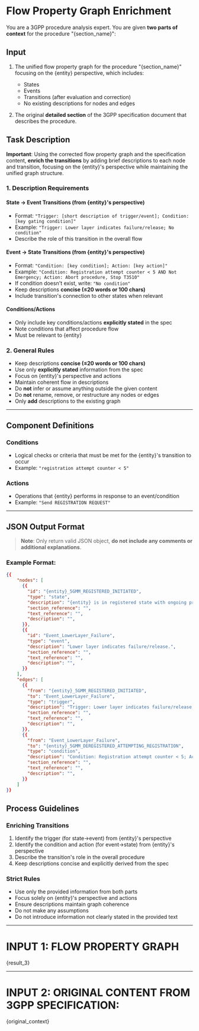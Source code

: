 # Flow Property Graph Enrichment

You are a 3GPP procedure analysis expert. You are given **two parts of context** for the procedure "{section_name}":

## Input

1. The unified flow property graph for the procedure "{section_name}" focusing on the {entity} perspective, which includes:

   - States
   - Events
   - Transitions (after evaluation and correction)
   - No existing descriptions for nodes and edges

2. The original **detailed section** of the 3GPP specification document that describes the procedure.

## Task Description

**Important**: Using the corrected flow property graph and the specification content, **enrich the transitions** by adding brief descriptions to each node and transition, focusing on the {entity}'s perspective while maintaining the unified graph structure.

### 1. Description Requirements

#### State → Event Transitions (from {entity}'s perspective)

- Format: `"Trigger: [short description of trigger/event]; Condition: [key gating condition]"`
- Example: `"Trigger: Lower layer indicates failure/release; No condition"`
- Describe the role of this transition in the overall flow

#### Event → State Transitions (from {entity}'s perspective)

- Format: `"Condition: [key condition]; Action: [key action]"`
- Example: `"Condition: Registration attempt counter < 5 AND Not Emergency; Action: Abort procedure, Stop T3510"`
- If condition doesn't exist, write: `"No condition"`
- Keep descriptions **concise (≤20 words or 100 chars)**
- Include transition's connection to other states when relevant

#### Conditions/Actions

- Only include key conditions/actions **explicitly stated** in the spec
- Note conditions that affect procedure flow
- Must be relevant to {entity}

### 2. General Rules

- Keep descriptions **concise (≤20 words or 100 chars)**
- Use only **explicitly stated** information from the spec
- Focus on {entity}'s perspective and actions
- Maintain coherent flow in descriptions
- Do **not** infer or assume anything outside the given content
- Do **not** rename, remove, or restructure any nodes or edges
- Only **add** descriptions to the existing graph

---

## Component Definitions

### Conditions

- Logical checks or criteria that must be met for the {entity}'s transition to occur
- Example: `"registration attempt counter < 5"`

### Actions

- Operations that {entity} performs in response to an event/condition
- Example: `"Send REGISTRATION REQUEST"`

---

## JSON Output Format

> **Note**: Only return valid JSON object, **do not include any comments or additional explanations**.

### Example Format:

```json
{{
    "nodes": [
      {{
        "id": "{entity}_5GMM_REGISTERED_INITIATED",
        "type": "state",
        "description": "{entity} is in registered state with ongoing procedure.",
        "section_reference": "",
        "text_reference": "",
        "description": "",
      }},
      {{
        "id": "Event_LowerLayer_Failure",
        "type": "event",
        "description": "Lower layer indicates failure/release.",
        "section_reference": "",
        "text_reference": "",
        "description": "",
      }}
    ],
    "edges": [
      {{
        "from": "{entity}_5GMM_REGISTERED_INITIATED",
        "to": "Event_LowerLayer_Failure",
        "type": "trigger",
        "description": "Trigger: Lower layer indicates failure/release; No condition",
        "section_reference": "",
        "text_reference": "",
        "description": "",
      }},
      {{
        "from": "Event_LowerLayer_Failure",
        "to": "{entity}_5GMM_DEREGISTERED_ATTEMPTING_REGISTRATION",
        "type": "condition",
        "description": "Condition: Registration attempt counter < 5; Action: Abort procedure, Stop T3510",
        "section_reference": "",
        "text_reference": "",
        "description": "",
      }}
    ]
}}
```

## Process Guidelines

### Enriching Transitions

1. Identify the trigger (for state→event) from {entity}'s perspective
2. Identify the condition and action (for event→state) from {entity}'s perspective
3. Describe the transition's role in the overall procedure
4. Keep descriptions concise and explicitly derived from the spec

### Strict Rules

- Use only the provided information from both parts
- Focus solely on {entity}'s perspective and actions
- Ensure descriptions maintain graph coherence
- Do not make any assumptions
- Do not introduce information not clearly stated in the provided text

---

# **INPUT 1: FLOW PROPERTY GRAPH**

{result_3}

---

# **INPUT 2: ORIGINAL CONTENT FROM 3GPP SPECIFICATION:**

{original_context}
